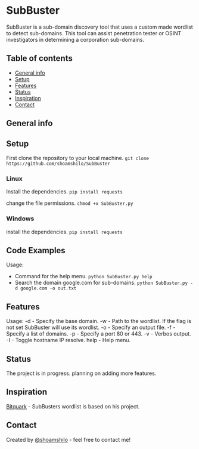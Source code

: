 # SubBuster
SubBuster is a sub-domain discovery tool that uses a custom made wordlist to detect sub-domains.
This tool can assist penetration tester or OSINT investigators in determining a corporation sub-domains.
 

## Table of contents
* [General info](#general-info)
* [Setup](#setup)
* [Features](#features)
* [Status](#status)
* [Inspiration](#inspiration)
* [Contact](#contact)

## General info


## Setup
First clone the repository to your local machine.
`git clone https://github.com/shoamshilo/SubBuster`

### Linux
Install the dependencies.
`pip install requests`

change the file permissions.
`chmod +x SubBuster.py`

### Windows
install the dependencies.
`pip install requests`


## Code Examples
Usage:
* Command for the help menu.
`python SubBuster.py help`
* Search the domain google.com for sub-domains.
`python SubBuster.py -d google.com -o out.txt`

## Features
Usage: 
-d - Specify the base domain.
-w - Path to the wordlist. If the flag is not 
     set SubBuster will use its wordlist.
-o - Specify an output file.
-f - Specify a list of domains.
-p - Specify a port 80 or 443.
-v - Verbos output. 
-I - Toggle hostname IP resolve.
help - Help menu.

## Status
The project is in progress. planning on adding more features.

## Inspiration
[Bitquark](https://github.com/bitquark) - SubBusters wordlist is based on his project.


## Contact
Created by [@shoamshilo](https://github.com/shoamshilo) - feel free to contact me!
 
